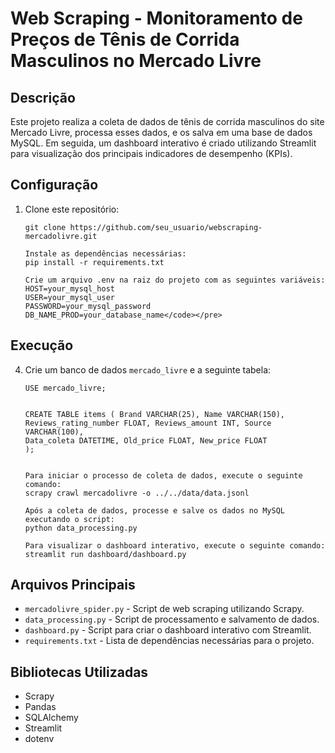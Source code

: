  <h1>Web Scraping - Monitoramento de Preços de Tênis de Corrida Masculinos no Mercado Livre</h1>
  
  <h2>Descrição</h2>
  <p>Este projeto realiza a coleta de dados de tênis de corrida masculinos do site Mercado Livre, processa esses dados, e os salva em uma base de dados MySQL. Em seguida, um dashboard interativo é criado utilizando Streamlit para visualização dos principais indicadores de desempenho (KPIs).</p>
  
  <h2>Configuração</h2>
  <ol>
    <li>Clone este repositório:</li>
    <pre><code>git clone https://github.com/seu_usuario/webscraping-mercadolivre.git</code></pre>
    
    Instale as dependências necessárias:
    pip install -r requirements.txt
    
    Crie um arquivo .env na raiz do projeto com as seguintes variáveis:
    HOST=your_mysql_host
    USER=your_mysql_user
    PASSWORD=your_mysql_password
    DB_NAME_PROD=your_database_name</code></pre>
  </ol>
  
  <h2>Execução</h2>
  <ol start="4">
    <li>Crie um banco de dados <code>mercado_livre</code> e a seguinte tabela:</li>
    <pre><code>USE mercado_livre;

CREATE TABLE items (
  Brand VARCHAR(25),
  Name VARCHAR(150),
  Reviews_rating_number FLOAT,
  Reviews_amount INT,
  Source VARCHAR(100),
  Data_coleta DATETIME,
  Old_price FLOAT,
  New_price FLOAT
);</code></pre>
    
    Para iniciar o processo de coleta de dados, execute o seguinte comando:
    scrapy crawl mercadolivre -o ../../data/data.jsonl
    
    Após a coleta de dados, processe e salve os dados no MySQL executando o script:
    python data_processing.py
    
    Para visualizar o dashboard interativo, execute o seguinte comando:
    streamlit run dashboard/dashboard.py
  </ol>
  
  <h2>Arquivos Principais</h2>
  <ul>
    <li><code>mercadolivre_spider.py</code> - Script de web scraping utilizando Scrapy.</li>
    <li><code>data_processing.py</code> - Script de processamento e salvamento de dados.</li>
    <li><code>dashboard.py</code> - Script para criar o dashboard interativo com Streamlit.</li>
    <li><code>requirements.txt</code> - Lista de dependências necessárias para o projeto.</li>
  </ul>
  
  <h2>Bibliotecas Utilizadas</h2>
  <ul>
    <li>Scrapy</li>
    <li>Pandas</li>
    <li>SQLAlchemy</li>
    <li>Streamlit</li>
    <li>dotenv</li>
  </ul>
